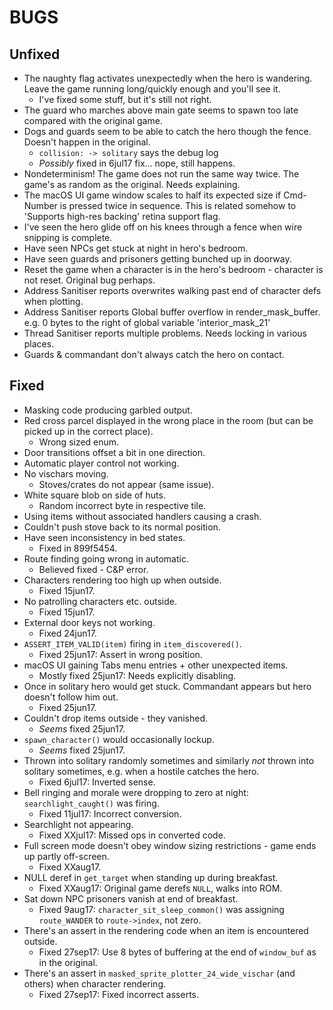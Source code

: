 BUGS
====

Unfixed
-------
* The naughty flag activates unexpectedly when the hero is wandering. Leave the game running long/quickly enough and you'll see it.
	* I've fixed some stuff, but it's still not right.
* The guard who marches above main gate seems to spawn too late compared with the original game.
* Dogs and guards seem to be able to catch the hero though the fence. Doesn't happen in the original.
	* `collision: -> solitary` says the debug log
	* _Possibly_ fixed in 6jul17 fix... nope, still happens.
* Nondeterminism! The game does not run the same way twice. The game's as random as the original. Needs explaining.
* The macOS UI game window scales to half its expected size if Cmd-Number is pressed twice in sequence. This is related somehow to 'Supports high-res backing' retina support flag.
* I've seen the hero glide off on his knees through a fence when wire snipping is complete.
* Have seen NPCs get stuck at night in hero's bedroom.
* Have seen guards and prisoners getting bunched up in doorway.
* Reset the game when a character is in the hero's bedroom - character is not reset. Original bug perhaps.
* Address Sanitiser reports overwrites walking past end of character defs when plotting.
* Address Sanitiser reports Global buffer overflow in render_mask_buffer.
    e.g. 0 bytes to the right of global variable 'interior_mask_21'
* Thread Sanitiser reports multiple problems. Needs locking in various places.
* Guards & commandant don't always catch the hero on contact.

Fixed
-----
* Masking code producing garbled output.
* Red cross parcel displayed in the wrong place in the room (but can be picked up in the correct place).
	* Wrong sized enum.
* Door transitions offset a bit in one direction.
* Automatic player control not working.
* No vischars moving.
  * Stoves/crates do not appear (same issue).
* White square blob on side of huts.
	* Random incorrect byte in respective tile.
* Using items without associated handlers causing a crash.
* Couldn't push stove back to its normal position.
* Have seen inconsistency in bed states.
	* Fixed in 899f5454.
* Route finding going wrong in automatic.
	* Believed fixed - C&P error.
* Characters rendering too high up when outside.
	* Fixed 15jun17.
* No patrolling characters etc. outside.
	* Fixed 15jun17.
* External door keys not working.
	* Fixed 24jun17.
* `ASSERT_ITEM_VALID(item)` firing in `item_discovered()`.
	* Fixed 25jun17: Assert in wrong position.
* macOS UI gaining Tabs menu entries + other unexpected items.
	* Mostly fixed 25jun17: Needs explicitly disabling.
* Once in solitary hero would get stuck. Commandant appears but hero doesn't follow him out.
	* Fixed 25jun17.
* Couldn't drop items outside - they vanished.
	* _Seems_ fixed 25jun17.
* `spawn_character()` would occasionally lockup.
	* _Seems_ fixed 25jun17.
* Thrown into solitary randomly sometimes and similarly _not_ thrown into solitary sometimes, e.g. when a hostile catches the hero.
	* Fixed 6jul17: Inverted sense.
* Bell ringing and morale were dropping to zero at night: `searchlight_caught()` was firing.
	* Fixed 11jul17: Incorrect conversion.
* Searchlight not appearing.
	* Fixed XXjul17: Missed ops in converted code.
* Full screen mode doesn't obey window sizing restrictions - game ends up partly off-screen.
	* Fixed XXaug17.
* NULL deref in `get_target` when standing up during breakfast.
	* Fixed XXaug17: Original game derefs `NULL`, walks into ROM.
* Sat down NPC prisoners vanish at end of breakfast.
	* Fixed 9aug17: `character_sit_sleep_common()` was assigning `route_WANDER` to `route->index`, not zero.
* There's an assert in the rendering code when an item is encountered outside.
	* Fixed 27sep17: Use 8 bytes of buffering at the end of `window_buf` as in the original.
* There's an assert in `masked_sprite_plotter_24_wide_vischar` (and others) when character rendering.
	* Fixed 27sep17: Fixed incorrect asserts.
